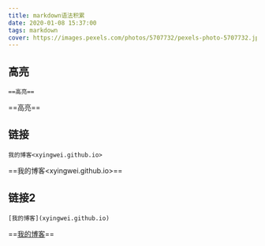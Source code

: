 ```yaml
---
title: markdown语法积累
date: 2020-01-08 15:37:00
tags: markdown
cover: https://images.pexels.com/photos/5707732/pexels-photo-5707732.jpeg?auto=compress&cs=tinysrgb&dpr=1&w=500
---
```


## 高亮
```
==高亮==
```
==高亮==

## 链接
```
我的博客<xyingwei.github.io>
```
  ==我的博客<xyingwei.github.io>==

## 链接2
```
[我的博客](xyingwei.github.io)
```
  ==[我的博客](xyingwei.github.io)==